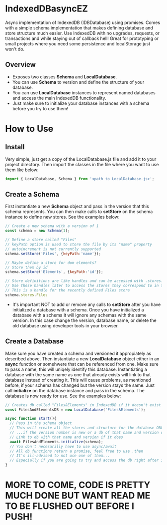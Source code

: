 # IndexedDBasyncEZ
Async implementation of IndexedDB (IDBDatabase) using promises. Comes with a simple schema implementation that makes defining database and store structure much easier. Use IndexedDB with no upgrades, requests, or transactions and while staying out of callback hell! Great for prototyping or small projects where you need some persistence and localStorage just won't do.

## Overview
* Exposes two classes **Schema** and **LocalDatabase**.
* You can use **Schema** to version and define the structure of your database.
* You can use **LocalDatabase** instances to represent named databases and access the main IndexedDB functionality. 
* Just make sure to initialize your database instances with a schema before you try to use them!


# How to Use
## Install
Very simple, just get a copy of the LocalDatabase.js file and add it to your project directory. Then import the classes in the file where you want to use them like below:

```javascript
import { LocalDatabase, Schema } from '<path to LocalDatabase.js>';
```

## Create a Schema
First instantiate a new **Schema** object and pass in the version that this schema represents. You can then make calls to **setStore** on the schema instance to define new stores. See the examples below:

```javascript
// Create a new schema with a version of 1
const schema = new Schema(1);

// Define a store called "Files"
// keyPath option is used to store the file by its "name" property
// autoincrement is not currently supported
schema.setStore('Files', {keyPath:'name'});

// Maybe define a store for dom elements?
// Store them by id
schema.setStore('Elements', {keyPath:'id'});

// Store definitions are like handles and can be accessed with .stores.<StoreName>
// Use these handles later to access the stores they correspond to in the database
// This is a handle for the recently defined Files store
schema.stores.Files
```

* It's important NOT to add or remove any calls to **setStore** after you have initialized a database with a schema. Once you have initialized a database with a schema it will ignore any schemas with the same version. In this case change the version, database name, or delete the old database using developer tools in your browser.

## Create a Database
Make sure you have created a schema and versioned it appropiately as described above. Then instantiate a new **LocalDatabase** object either in an **async** function or somehwere that can be referenced from one. Make sure to pass a name, this will uniqely identify this database. Instantiating a database with the same name as one that already exists will link to that database instead of creating it. This will cause problems, as mentioned before, if your schema has changed but the version stays the same. Just call **initialize** on the database instance and pass in the schema. The database is now ready for use. See the examples below:

```javascript
// Creates db called "Files&Elements" in IndexedDB if it doesn't exist
const FilesAndElementsDB = new LocalDatabase('Files&Elements');

async function start(){
  // Pass in the schema object
  // This will create all the stores and structure for the database ONLY...
  // ...if the version number is new or a db of that name and version doesn't exist
  // Link to db with that name and version if it does
  await FilesAndElements.initialize(schema);
  // You don't necesarilly have to use async/await
  // All db functions return a promise, feel free to use .then
  // It's ill-advised to not use one of them...
  // Especially if you are going to try and access the db right after initialization!
}
```

# MORE TO COME, CODE IS PRETTY MUCH DONE BUT WANT READ ME TO BE FLUSHED OUT BEFORE I PUSH!
